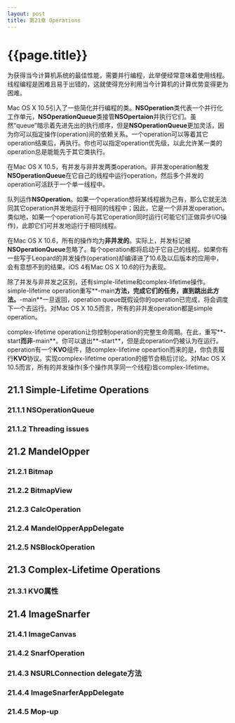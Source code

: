 ```yaml
---
layout: post
title: 第21章 Operations
---
```

{{page.title}}
================================

为获得当今计算机系统的最佳性能，需要并行编程，此举便经常意味着使用线程。线程编程是困难且易于出错的，这就使得充分利用当今计算机的计算优势变得更为困难。

Mac OS X 10.5引入了一些简化并行编程的类。**NSOperation**类代表一个并行化工作单元，**NSOperationQueue**类接管**NSOpertaion**并执行它们。虽然“queue”暗示着先进先出的执行顺序，但是**NSOperationQueue**更加灵活，因为你可以指定操作(operation)间的依赖关系。一个operation可以等着其它operation结束后，再执行。你也可以指定operation优先级，以此允许某一类的operation总是能能先于其它类执行。

在Mac OS X 10.5，有并发与非并发两类operation。非并发operation触发**NSOperationQueue**在它自己的线程中运行operation，然后多个并发的operation可活跃于一个单一线程中。

队列运作**NSOperation**。如果一个operation想将某线程据为己有，那么它就无法同其它operation并发地运行于相同的线程中；因此，它是一个非并发operation。类似地，如果一个operation可与其它operation同时运行(可能它们正做异步I/O操作)，此即它们可并发地运行于相同线程。

在Mac OS X 10.6，所有的操作均为**非并发的**。实际上，并发标记被**NSOperationQueue**忽略了。每个operation都将启动于它自己的线程。如果你有一些写于Leopard的并发操作(operation)却编译进了10.6及以后版本的应用中，会有意想不到的结果。iOS 4有Mac OS X 10.6的行为表现。

除了并发与非并发之区别，还有simple-lifetime和complex-lifetime操作。simple-lifetime operation重写**-main**方法，完成它们的任务，直到跳出此方法。**-main**一旦返回，operation queue既假设你的operation已完成，将会调度下一个去运行。对Mac OS X 10.5而言，所有的非并发operation都是simple operation。

complex-lifetime operation让你控制operation的完整生命周期。在此，重写**-start**而非**-main**。你可以退出**-start**，但是此operation仍被认为在运行。operation有一个**KVO**组件，随complex-lifetime opeartion而来的是，你负责履行**KVO**协议。实现complex-lifetime operation的细节会稍后讨论。对Mac OS X 10.5而言，所有的并发操作(多个操作共享同一个线程)皆complex-lifetime。

## 21.1  Simple-Lifetime Operations

### 21.1.1  NSOperationQueue

### 21.1.2  Threading issues

## 21.2  MandelOpper

### 21.2.1  Bitmap

### 21.2.2  BitmapView

### 21.2.3  CalcOperation

### 21.2.4  MandelOpperAppDelegate

### 21.2.5  NSBlockOperation

## 21.3  Complex-Lifetime Operations

### 21.3.1  KVO属性

## 21.4  ImageSnarfer

### 21.4.1  ImageCanvas

### 21.4.2  SnarfOperation

### 21.4.3  NSURLConnection delegate方法

### 21.4.4  ImageSnarferAppDelegate

### 21.4.5  Mop-up

